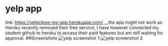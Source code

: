 # yelp app
 
link:
https://yelpclone-my-app.herokuapp.com/
__the app might not work as Heroku recently removed their free service, I have however connected my student github to heroku to access their paid features but am still waiting for approval.
##Screenshots
![yelp screenshot 1](https://user-images.githubusercontent.com/63674082/220448622-1e2a2c2c-d2d6-4740-9dc4-843b7297ef4a.png)
![yelp screenshot 2](https://user-images.githubusercontent.com/63674082/220448626-1a541731-bca5-44af-9757-de041c917460.png)
